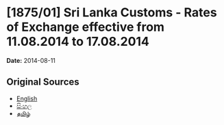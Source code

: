 # [1875/01] Sri Lanka Customs - Rates of Exchange effective from 11.08.2014 to 17.08.2014

**Date:** 2014-08-11

## Original Sources

- [English](https://documents.gov.lk/view/extra-gazettes/2014/8/1875-01_E.pdf)
- [සිංහල](https://documents.gov.lk/view/extra-gazettes/2014/8/1875-01_S.pdf)
- [தமிழ்](https://documents.gov.lk/view/extra-gazettes/2014/8/1875-01_T.pdf)
